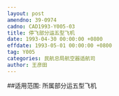 ```yaml
---
layout: post
amendno: 39-0974
cadno: CAD1993-Y005-03
title: 停飞部分运五型飞机
date: 1993-04-30 00:00:00 +0800
effdate: 1993-05-01 00:00:00 +0800
tag: Y005
categories: 民航总局航空器适航司
author: 王彦田
---
```


##适用范围:
所属部分运五型飞机


